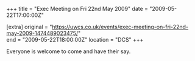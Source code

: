+++
title = "Exec Meeting on Fri 22nd May 2009"
date = "2009-05-22T17:00:00Z"

[extra]
original = "https://uwcs.co.uk/events/exec-meeting-on-fri-22nd-may-2009-1474489023475/"    
end = "2009-05-22T18:00:00Z"
location = "DCS"
+++

Everyone is welcome to come and have their say.

